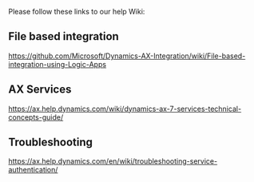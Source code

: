 Please follow these links to our help Wiki: 

## File based integration
https://github.com/Microsoft/Dynamics-AX-Integration/wiki/File-based-integration-using-Logic-Apps

## AX Services
https://ax.help.dynamics.com/wiki/dynamics-ax-7-services-technical-concepts-guide/
## Troubleshooting
https://ax.help.dynamics.com/en/wiki/troubleshooting-service-authentication/



